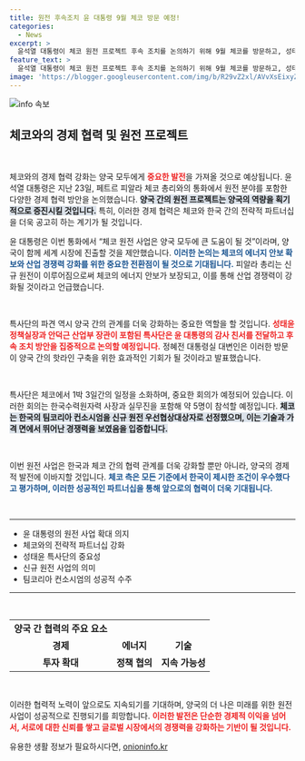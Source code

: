```yaml
---
title: 원전 후속조치 윤 대통령 9월 체코 방문 예정!
categories:
  - News
excerpt: >
  윤석열 대통령이 체코 원전 프로젝트 후속 조치를 논의하기 위해 9월 체코를 방문하고, 성태윤 특사를 파견한다. 양국의 경제 협력과 원전 르네상스 시대가 기대되는 가운데, 한국수력원자력의 우선협상대상자로 선정된 의미는 더욱 부각된다!
feature_text: >
  윤석열 대통령이 체코 원전 프로젝트 후속 조치를 논의하기 위해 9월 체코를 방문하고, 성태윤 특사를 파견한다. 양국의 경제 협력과 원전 르네상스 시대가 기대되는 가운데, 한국수력원자력의 우선협상대상자로 선정된 의미는 더욱 부각된다!
image: 'https://blogger.googleusercontent.com/img/b/R29vZ2xl/AVvXsEixyZcFfHzMRdzZMjFBmAUKJYCLCGyLL1o632UiGVXcaFdKo_bkvkuCioo0uUKlGfBVcT3P84aROyZIXSBEx3Aw5nCQ3pTgDom1WDC4m8eifvWiAmWEEVb4x6G_l8C0QH225ldMjyaFvpxGEBGNO37VmDTDMHGhJPq73UglMfDca1-0aw/s1600/blogspot.png'
---
```


<p><img src="https://blogger.googleusercontent.com/img/b/R29vZ2xl/AVvXsEixyZcFfHzMRdzZMjFBmAUKJYCLCGyLL1o632UiGVXcaFdKo_bkvkuCioo0uUKlGfBVcT3P84aROyZIXSBEx3Aw5nCQ3pTgDom1WDC4m8eifvWiAmWEEVb4x6G_l8C0QH225ldMjyaFvpxGEBGNO37VmDTDMHGhJPq73UglMfDca1-0aw/s1600/blogspot.png" alt="info 속보" /></p>

<h2 data-ke-size="size26">체코와의 경제 협력 및 원전 프로젝트</h2>

<p data-ke-size="size16">&nbsp;</p>

<p>체코와의 경제 협력 강화는 양국 모두에게 <b><span style="color: #ee2323;">중요한 발전</span></b>을 가져올 것으로 예상됩니다. 윤석열 대통령은 지난 23일, 페트르 피알라 체코 총리와의 통화에서 원전 분야를 포함한 다양한 경제 협력 방안을 논의했습니다. <b><span style="background-color: #21538527;">양국 간의 원전 프로젝트는 양국의 역량을 획기적으로 증진시킬 것입니다.</span></b> 특히, 이러한 경제 협력은 체코와 한국 간의 전략적 파트너십을 더욱 공고히 하는 계기가 될 것입니다. </p>

<p>윤 대통령은 이번 통화에서 “체코 원전 사업은 양국 모두에 큰 도움이 될 것”이라며, 양국이 함께 세계 시장에 진출할 것을 제안했습니다. <b><span style="color: #1a5490;">이러한 논의는 체코의 에너지 안보 확보와 산업 경쟁력 강화를 위한 중요한 전환점이 될 것으로 기대됩니다.</span></b> 피알라 총리는 신규 원전이 이루어짐으로써 체코의 에너지 안보가 보장되고, 이를 통해 산업 경쟁력이 강화될 것이라고 언급했습니다.</p>

<p data-ke-size="size16">&nbsp;</p>

<p>특사단의 파견 역시 양국 간의 관계를 더욱 강화하는 중요한 역할을 할 것입니다. <b><span style="color: #ee2323;">성태윤 정책실장과 안덕근 산업부 장관이 포함된 특사단은 윤 대통령의 감사 친서를 전달하고 후속 조치 방안을 집중적으로 논의할 예정입니다.</span></b> 정혜전 대통령실 대변인은 이러한 방문이 양국 간의 핫라인 구축을 위한 효과적인 기회가 될 것이라고 발표했습니다. </p>

<p data-ke-size="size16">&nbsp;</p>

<p>특사단은 체코에서 1박 3일간의 일정을 소화하며, 중요한 회의가 예정되어 있습니다. 이러한 회의는 한국수력원자력 사장과 실무진을 포함해 약 5명이 참석할 예정입니다. <b><span style="background-color: #21538527;">체코는 한국의 팀코리아 컨소시엄을 신규 원전 우선협상대상자로 선정했으며, 이는 기술과 가격 면에서 뛰어난 경쟁력을 보였음을 입증합니다.</span></b> </p>

<p data-ke-size="size16">&nbsp;</p>

<p>이번 원전 사업은 한국과 체코 간의 협력 관계를 더욱 강화할 뿐만 아니라, 양국의 경제적 발전에 이바지할 것입니다. <b><span style="color: #1a5490;">체코 측은 모든 기준에서 한국이 제시한 조건이 우수했다고 평가하며, 이러한 성공적인 파트너십을 통해 앞으로의 협력이 더욱 기대됩니다.</span></b></p>

<p data-ke-size="size16">&nbsp;</p>

<hr>

<ul>
    <li>윤 대통령의 원전 사업 확대 의지</li>
    <li>체코와의 전략적 파트너십 강화</li>
    <li>성태윤 특사단의 중요성</li>
    <li>신규 원전 사업의 의미</li>
    <li>팀코리아 컨소시엄의 성공적 수주</li>
</ul>

<hr>

<p data-ke-size="size16">&nbsp;</p>

<table style="width: 100%;">
    <tr>
        <td style="text-align: center; height: 17px;"><b>양국 간 협력의 주요 요소</b></td>
    </tr>
    <tr>
        <td style="text-align: center; height: 17px;"><b>경제</b></td>
        <td style="text-align: center; height: 17px;"><b>에너지</b></td>
        <td style="text-align: center; height: 17px;"><b>기술</b></td>
    </tr>
    <tr>
        <td style="text-align: center; height: 17px;"><b>투자 확대</b></td>
        <td style="text-align: center; height: 17px;"><b>정책 협의</b></td>
        <td style="text-align: center; height: 17px;"><b>지속 가능성</b></td>
    </tr>
</table> 

<p data-ke-size="size16">&nbsp;</p>

<p>이러한 협력적 노력이 앞으로도 지속되기를 기대하며, 양국의 더 나은 미래를 위한 원전 사업이 성공적으로 진행되기를 희망합니다. <b><span style="color: #ee2323;">이러한 발전은 단순한 경제적 이익을 넘어서, 서로에 대한 신뢰를 쌓고 글로벌 시장에서의 경쟁력을 강화하는 기반이 될 것입니다.</span></b></p>
유용한 생활 정보가 필요하시다면, <a href="https://onioninfo.kr" rel="dofollow">onioninfo.kr</a>



